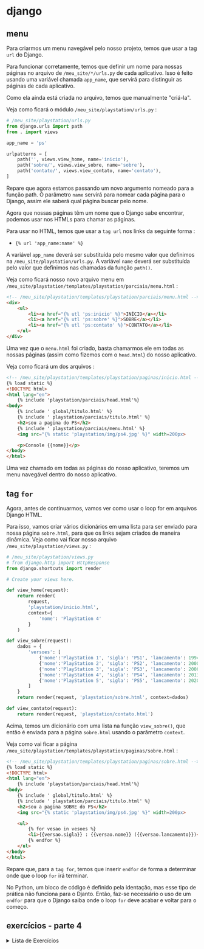 # django

## menu

Para criarmos um menu navegável pelo nosso projeto, temos que usar a tag `url` do Django.

Para funcionar corretamente, temos que definir um nome para nossas páginas no arquivo de `/meu_site/*/urls.py` de cada aplicativo. Isso é feito usando uma variável chamada `app_name`, que servirá para distinguir as páginas de cada aplicativo.

Como ela ainda está criada no arquivo, temos que manualmente "criá-la".

Veja como ficará o módulo `/meu_site/playstation/urls.py` :

```python
# /meu_site/playstation/urls.py
from django.urls import path
from . import views

app_name = 'ps'

urlpatterns = [
    path('', views.view_home, name='inicio'),
    path('sobre/', views.view_sobre, name='sobre'),
    path('contato/', views.view_contato, name='contato'),
]
```

Repare que agora estamos passando um novo argumento nomeado para a função path. O parâmetro `name` servirá para nomear cada página para o Django, assim ele saberá qual página buscar pelo nome.

Agora que nossas páginas têm um nome que o Django sabe encontrar, podemos usar nos HTMLs para chamar as páginas.

Para usar no HTML, temos que usar a `tag url` nos links da seguinte forma :
- `{% url 'app_name:name' %}`

A variável `app_name` deverá ser substituída pelo mesmo valor que definimos na `/meu_site/playstation/urls.py`. A variável `name` deverá ser substituída pelo valor que definimos nas chamadas da função `path()`.

Veja como ficará nosso novo arquivo menu em `/meu_site/playstation/templates/playstation/parciais/menu.html` :

```html
<!-- /meu_site/playstation/templates/playstation/parciais/menu.html -->
<div>
    <ul>
        <li><a href="{% utl 'ps:inicio' %}">INÍCIO</a></li>
        <li><a href="{% utl 'ps:sobre' %}">SOBRE</a></li>
        <li><a href="{% utl 'ps:contato' %}">CONTATO</a></li>
    </ul>
</div>
```

Uma vez que o `menu.html` foi criado, basta chamarmos ele em todas as nossas páginas (assim como fizemos com o `head.html`) do nosso aplicativo.

Veja como ficará um dos arquivos :

```html
<!-- /meu_site/playstation/templates/playstation/paginas/inicio.html -->
{% load static %}
<!DOCTYPE html>
<html lang="en">
    {% include 'playstation/parciais/head.html'%}
<body>
    {% include ' global/titulo.html' %}
    {% include ' playstation/parciais/titulo.html' %}
    <h2>sou a pagina do PS</h2>
    {% include ' playstation/parciais/menu.html' %}
    <img src="{% static 'playstation/img/ps4.jpg' %}" width=200px>

    <p>Console {{nome}}</p>
</body>
</html>
```

Uma vez chamado em todas as páginas do nosso aplicativo, teremos um menu navegável dentro do nosso aplicativo.

## tag `for`

Agora, antes de continuarmos, vamos ver como usar o loop for em arquivos Django HTML.

Para isso, vamos criar vários dicionários em uma lista para ser enviado para nossa página `sobre.html`, para que os links sejam criados de maneira dinâmica. Veja como vai ficar nosso arquivo `/meu_site/playstation/views.py` :

```python
# /meu_site/playstation/views.py
# from django.http import HttpResponse
from django.shortcuts import render

# Create your views here.

def view_home(request):
    return render(
        request,
        'playstation/inicio.html',
        context={
            'nome': 'PlayStation 4'
        }
    )

def view_sobre(request):
    dados = {
        'versoes': [
            {'nome':'PlayStation 1', 'sigla': 'PS1', 'lancamento': 1994},
            {'nome':'PlayStation 2', 'sigla': 'PS2', 'lancamento': 2000},
            {'nome':'PlayStation 3', 'sigla': 'PS3', 'lancamento': 2006},
            {'nome':'PlayStation 4', 'sigla': 'PS4', 'lancamento': 2013},
            {'nome':'PlayStation 5', 'sigla': 'PS5', 'lancamento': 2020}
        ]
    }
    return render(request, 'playstation/sobre.html', context=dados)

def view_contato(request):
    return render(request, 'playstation/contato.html')
```

Acima, temos um dicionário com uma lista na função `view_sobre()`, que então é enviada para a página `sobre.html` usando o parâmetro `context`.

Veja como vai ficar a página `/meu_site/playstation/templates/playstation/paginas/sobre.html` :

```html
<!-- /meu_site/playstation/templates/playstation/paginas/sobre.html -->
{% load static %}
<!DOCTYPE html>
<html lang="en">
    {% include 'playstation/parciais/head.html'%}
<body>
    {% include ' global/titulo.html' %}
    {% include ' playstation/parciais/titulo.html' %}
    <h2>sou a pagina SOBRE do PS</h2>
    <img src="{% static 'playstation/img/ps4.jpg' %}" width=200px>

    <ul>
        {% for vesao in vesoes %}
        <li>{{versao.sigla}} : {{versao.nome}} ({{versao.lancamento}})</li>
        {% endfor %}
    </ul>
</body>
</html>
```

Repare que, para a `tag for`, temos que inserir `endfor` de forma a determinar onde que o loop `for` irá terminar.

No Python, um bloco de código é definido pela identação, mas esse tipo de prática não funciona para o Djanto. Então, faz-se necessário o uso de um `endfor` para que o Django saiba onde o loop `for` deve acabar e voltar para o começo.

## exercícios - parte 4

<details>
<summary>Lista de Exercícios</summary>

1. Você foi chamado para desenvolver um projeto em Django. Ele será composto de 4 aplicativos:
    - Site sobre a Uber;
    - Site sobre o Orçamento;
    - Site de Mata Mosca;
    - Site da Calculadora;
1. Cada um dos sites será um aplicativo individual em um único projeto Django.
1. Aplique tudo o que foi ensinado sobre Django até o momento para a adaptações das páginas web;
1. Realize as adaptações necessárias para cada aplicativo:
    1. Por exemplo: a calculadora é composta de apenas um arquivo `HTML`, o separe em arquivos `HTML`, `CSS` e `JS`;

</details>
